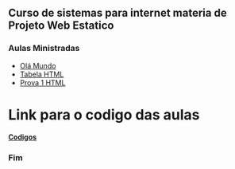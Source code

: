 ## Curso de sistemas para internet materia de Projeto Web Estatico 

### Aulas Ministradas

- [Olá Mundo](https://luissantos0001.github.io/pwe/lista01/ "Document")
- [Tabela HTML](https://luissantos0001.github.io/pwe/aula6/lista6.html "Tabela")
- [Prova 1 HTML](https://luissantos0001.github.io/pwe/prova/prova1.html "Prova")
# Link para o codigo das aulas 

#### [Codigos](https://github.com/luissantos0001/pwe "Aulas PWE")


### Fim
